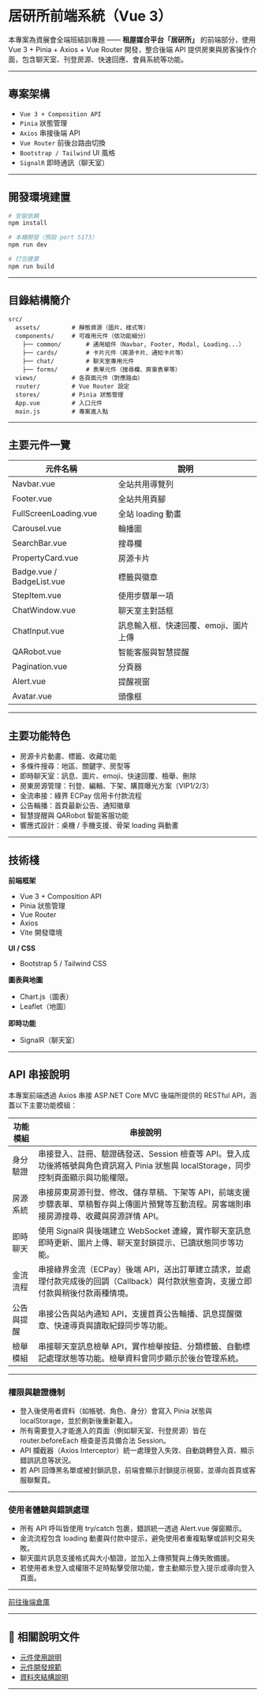 # 居研所前端系統（Vue 3）

本專案為資展會全端班結訓專題 —— **租屋媒合平台「居研所」** 的前端部分，使用 Vue 3 + Pinia + Axios + Vue Router 開發，整合後端 API 提供房東與房客操作介面，包含聊天室、刊登房源、快速回應、會員系統等功能。

---

##  專案架構

- `Vue 3 + Composition API`
- `Pinia` 狀態管理
- `Axios` 串接後端 API
- `Vue Router` 前後台路由切換
- `Bootstrap / Tailwind` UI 風格
- `SignalR` 即時通訊（聊天室）

---

##  開發環境建置

```bash
# 安裝依賴
npm install

# 本機開發（預設 port 5173）
npm run dev

# 打包建置
npm run build
```

---

##  目錄結構簡介

```
src/
  assets/         # 靜態資源（圖片、樣式等）
  components/     # 可複用元件（依功能細分）
    ├── common/       # 通用組件（Navbar, Footer, Modal, Loading...）
    ├── cards/        # 卡片元件（房源卡片、通知卡片等）
    ├── chat/         # 聊天室專用元件
    ├── forms/        # 表單元件（搜尋欄、房東表單等）
  views/          # 各頁面元件（對應路由）
  router/         # Vue Router 設定
  stores/         # Pinia 狀態管理
  App.vue         # 入口元件
  main.js         # 專案進入點
```

---

##  主要元件一覽

| 元件名稱 | 說明 |
|----------|------|
| Navbar.vue        | 全站共用導覽列 |
| Footer.vue        | 全站共用頁腳 |
| FullScreenLoading.vue | 全站 loading 動畫 |
| Carousel.vue      | 輪播圖 |
| SearchBar.vue     | 搜尋欄 |
| PropertyCard.vue  | 房源卡片 |
| Badge.vue / BadgeList.vue | 標籤與徽章 |
| StepItem.vue      | 使用步驟單一項 |
| ChatWindow.vue    | 聊天室主對話框 |
| ChatInput.vue     | 訊息輸入框、快速回覆、emoji、圖片上傳 |
| QARobot.vue       | 智能客服與智慧提醒 |
| Pagination.vue    | 分頁器 |
| Alert.vue         | 提醒視窗 |
| Avatar.vue        | 頭像框 |

---

##  主要功能特色

- 房源卡片動畫、標籤、收藏功能
- 多條件搜尋：地區、關鍵字、房型等
- 即時聊天室：訊息、圖片、emoji、快速回覆、檢舉、刪除
- 房東房源管理：刊登、編輯、下架、購買曝光方案（VIP1/2/3）
- 金流串接：綠界 ECPay 信用卡付款流程
- 公告輪播：首頁最新公告、通知徽章
- 智慧提醒與 QARobot 智能客服功能
- 響應式設計：桌機 / 手機支援、骨架 loading 與動畫

---

##  技術棧

**前端框架**
- Vue 3 + Composition API
- Pinia 狀態管理
- Vue Router
- Axios
- Vite 開發環境

**UI / CSS**
- Bootstrap 5 / Tailwind CSS

**圖表與地圖**
- Chart.js（圖表）
- Leaflet（地圖）

**即時功能**
- SignalR（聊天室）

---

##  API 串接說明

本專案前端透過 Axios 串接 ASP.NET Core MVC 後端所提供的 RESTful API，涵蓋以下主要功能模組：

| 功能模組 | 串接說明 |
|----------|----------|
|  身分驗證 | 串接登入、註冊、驗證碼發送、Session 檢查等 API。登入成功後將帳號與角色資訊寫入 Pinia 狀態與 localStorage，同步控制頁面顯示與功能權限。 |
|  房源系統 | 串接房東房源刊登、修改、儲存草稿、下架等 API，前端支援步驟表單、草稿暫存與上傳圖片預覽等互動流程。房客端則串接房源搜尋、收藏與房源詳情 API。 |
|  即時聊天 | 使用 SignalR 與後端建立 WebSocket 連線，實作聊天室訊息即時更新、圖片上傳、聊天室封鎖提示、已讀狀態同步等功能。 |
|  金流流程 | 串接綠界金流（ECPay）後端 API，送出訂單建立請求，並處理付款完成後的回調（Callback）與付款狀態查詢，支援立即付款與稍後付款兩種情境。 |
|  公告與提醒 | 串接公告與站內通知 API，支援首頁公告輪播、訊息提醒徽章、快速導頁與讀取紀錄同步等功能。 |
|  檢舉模組 | 串接聊天室訊息檢舉 API，實作檢舉按鈕、分類標籤、自動標記處理狀態等功能。檢舉資料會同步顯示於後台管理系統。 |

---

###  權限與驗證機制

- 登入後使用者資料（如帳號、角色、身分）會寫入 Pinia 狀態與 localStorage，並於刷新後重新載入。
- 所有需要登入才能進入的頁面（例如聊天室、刊登房源）皆在 router.beforeEach 檢查是否具備合法 Session。
- API 攔截器（Axios Interceptor）統一處理登入失效、自動跳轉登入頁、顯示錯誤訊息等狀況。
- 若 API 回傳黑名單或被封鎖訊息，前端會顯示封鎖提示視窗，並導向首頁或客服聯繫頁。

---

###  使用者體驗與錯誤處理

- 所有 API 呼叫皆使用 try/catch 包裹，錯誤統一透過 Alert.vue 彈窗顯示。
- 金流流程包含 loading 動畫與付款中提示，避免使用者重複點擊或誤判交易失敗。
- 聊天圖片訊息支援格式與大小驗證，並加入上傳預覽與上傳失敗備援。
- 若使用者未登入或權限不足時點擊受限功能，會主動顯示登入提示或導向登入頁面。

---

 [前往後端倉庫](https://github.com/Rain-lin-rain/GeeYeangSoreAdmin)

---

## 📎 相關說明文件

- [元件使用說明](src/如何使用Vue元件.md)
- [元件開發規範](src/元件開發規範.md)
- [資料夾結構說明](src/資料夾結構說明.md)

---


